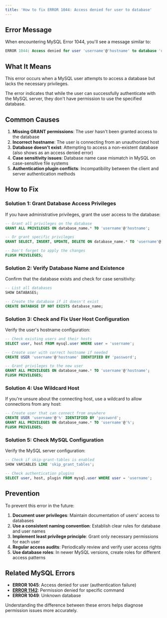 ```yaml
---
title: 'How to fix ERROR 1044: Access denied for user to database'
---
```


## Error Message

When encountering MySQL Error 1044, you'll see a message similar to:

```sql
ERROR 1044: Access denied for user 'username'@'hostname' to database 'database_name'
```

## What It Means

This error occurs when a MySQL user attempts to access a database but lacks the necessary privileges.

The error indicates that while the user can successfully authenticate with the MySQL server, they don't have permission to use the specified database.

## Common Causes

1. **Missing GRANT permissions**: The user hasn't been granted access to the database
2. **Incorrect hostname**: The user is connecting from an unauthorized host
3. **Database doesn't exist**: Attempting to access a non-existent database (also shows as an access denied error)
4. **Case sensitivity issues**: Database name case mismatch in MySQL on case-sensitive file systems
5. **Authentication plugin conflicts**: Incompatibility between the client and server authentication methods

## How to Fix

### Solution 1: Grant Database Access Privileges

If you have administrative privileges, grant the user access to the database:

```sql
-- Grant all privileges on the database
GRANT ALL PRIVILEGES ON database_name.* TO 'username'@'hostname';

-- Or grant specific privileges
GRANT SELECT, INSERT, UPDATE, DELETE ON database_name.* TO 'username'@'hostname';

-- Don't forget to apply the changes
FLUSH PRIVILEGES;
```

### Solution 2: Verify Database Name and Existence

Confirm that the database exists and check for case sensitivity:

```sql
-- List all databases
SHOW DATABASES;

-- Create the database if it doesn't exist
CREATE DATABASE IF NOT EXISTS database_name;
```

### Solution 3: Check and Fix User Host Configuration

Verify the user's hostname configuration:

```sql
-- Check existing users and their hosts
SELECT user, host FROM mysql.user WHERE user = 'username';

-- Create user with correct hostname if needed
CREATE USER 'username'@'hostname' IDENTIFIED BY 'password';

-- Grant privileges to the new user
GRANT ALL PRIVILEGES ON database_name.* TO 'username'@'hostname';
FLUSH PRIVILEGES;
```

### Solution 4: Use Wildcard Host

If you're unsure about the connecting host, use a wildcard to allow connections from any host:

```sql
-- Create user that can connect from anywhere
CREATE USER 'username'@'%' IDENTIFIED BY 'password';
GRANT ALL PRIVILEGES ON database_name.* TO 'username'@'%';
FLUSH PRIVILEGES;
```

### Solution 5: Check MySQL Configuration

Verify the MySQL server configuration:

```sql
-- Check if skip-grant-tables is enabled
SHOW VARIABLES LIKE 'skip_grant_tables';

-- Check authentication plugins
SELECT user, host, plugin FROM mysql.user WHERE user = 'username';
```

## Prevention

To prevent this error in the future:

1. **Document user privileges**: Maintain documentation of users' access to databases
2. **Use a consistent naming convention**: Establish clear rules for database and user names
3. **Implement least privilege principle**: Grant only necessary permissions for each user
4. **Regular access audits**: Periodically review and verify user access rights
5. **Use database roles**: In newer MySQL versions, create roles for different access patterns

## Related MySQL Errors

- **ERROR 1045**: Access denied for user (authentication failure)
- **[ERROR 1142](/reference/mysql/error/1142-42000-command-denied-to-user)**: Permission denied for specific command
- **ERROR 1049**: Unknown database

Understanding the difference between these errors helps diagnose permission issues more accurately.
